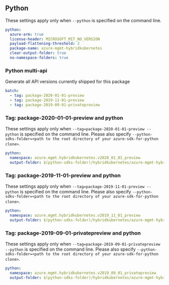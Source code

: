 ## Python

These settings apply only when `--python` is specified on the command line.

```yaml $(python)
python:
  azure-arm: true
  license-header: MICROSOFT_MIT_NO_VERSION
  payload-flattening-threshold: 2
  package-name: azure-mgmt-hybridkubernetes
  clear-output-folder: true
  no-namespace-folders: true
```

### Python multi-api

Generate all API versions currently shipped for this package

```yaml $(python) && $(multiapi)
batch:
  - tag: package-2020-01-01-preview
  - tag: package-2019-11-01-preview
  - tag: package-2019-09-01-privatepreview
```

### Tag: package-2020-01-01-preview and python

These settings apply only when `--tag=package-2020-01-01-preview --python` is specified on the command line.
Please also specify `--python-sdks-folder=<path to the root directory of your azure-sdk-for-python clone>`.

``` yaml $(tag) == 'package-2020-01-01-preview' && $(python)
python:
  namespace: azure.mgmt.hybridkubernetes.v2020_01_01_preview
  output-folder: $(python-sdks-folder)/hybridkubernetes/azure-mgmt-hybridkubernetes/azure/mgmt/hybridkubernetes/v2020_01_01_preview
```

### Tag: package-2019-11-01-preview and python

These settings apply only when `--tag=package-2019-11-01-preview --python` is specified on the command line.
Please also specify `--python-sdks-folder=<path to the root directory of your azure-sdk-for-python clone>`.

``` yaml $(tag) == 'package-2019-11-01-preview' && $(python)
python:
  namespace: azure.mgmt.hybridkubernetes.v2019_11_01_preview
  output-folder: $(python-sdks-folder)/hybridkubernetes/azure-mgmt-hybridkubernetes/azure/mgmt/hybridkubernetes/v2019_11_01_preview
```

### Tag: package-2019-09-01-privatepreview and python

These settings apply only when `--tag=package-2019-09-01-privatepreview --python` is specified on the command line.
Please also specify `--python-sdks-folder=<path to the root directory of your azure-sdk-for-python clone>`.

``` yaml $(tag) == 'package-2019-09-01-privatepreview' && $(python)
python:
  namespace: azure.mgmt.hybridkubernetes.v2019_09_01_privatepreview
  output-folder: $(python-sdks-folder)/hybridkubernetes/azure-mgmt-hybridkubernetes/azure/mgmt/hybridkubernetes/v2019_09_01_privatepreview
```